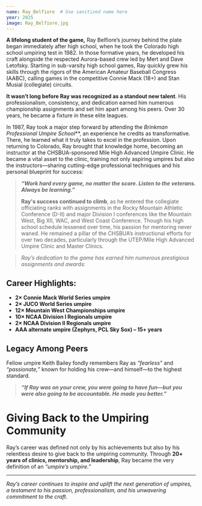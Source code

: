```yaml
---
name: Ray_Belfiore  # Use sanitized name here
year: 2025
image: Ray_Belfiore.jpg
---
```


**A lifelong student of the game,** Ray Belfiore’s journey behind the plate began immediately after high school, when he took the Colorado high school umpiring test in 1982. In those formative years, he developed his craft alongside the respected Aurora-based crew led by Mert and Dave Letofsky. Starting in sub-varsity high school games, Ray quickly grew his skills through the rigors of the American Amateur Baseball Congress (AABC), calling games in the competitive Connie Mack (18+) and Stan Musial (collegiate) circuits.

**It wasn’t long before Ray was recognized as a standout new talent**. His professionalism, consistency, and dedication earned him numerous championship assignments and set him apart among his peers. Over 30 years, he became a fixture in these elite leagues.

In 1987, Ray took a major step forward by attending the *Brinkman Professional Umpire School***, an experience he credits as transformative. There, he learned what it truly takes to excel in the profession. Upon returning to Colorado, Ray brought that knowledge home, becoming an instructor at the CHSBUA-sponsored Mile High Advanced Umpire Clinic. He became a vital asset to the clinic, training not only aspiring umpires but also the instructors—sharing cutting-edge professional techniques and his personal blueprint for success: 

>***“Work hard every game, no matter the score. Listen to the veterans. Always be learning.”***
>
>**Ray's success continued to climb**, as he entered the collegiate officiating ranks with assignments in the Rocky Mountain Athletic Conference (D-II) and major Division I conferences like the Mountain West, Big XII, WAC, and West Coast Conference. Though his high school schedule lessened over time, his passion for mentoring never waned. He remained a pillar of the CHSBUA’s instructional efforts for over two decades, particularly through the UTEP/Mile High Advanced Umpire Clinic and Master Clinics.

>*Ray’s dedication to the game has earned him numerous prestigious assignments and awards:*

## **Career Highlights:**

- **2× Connie Mack World Series umpire**
- **2× JUCO World Series umpire**
- **12× Mountain West Championships umpire**
- **10× NCAA Division I Regionals umpire**
- **2× NCAA Division II Regionals umpire**
- **AAA alternate umpire (Zephyrs, PCL Sky Sox) – 15+ years**

## **Legacy Among Peers**
Fellow umpire Keith Bailey fondly remembers Ray as *“fearless”* and *“passionate,”* known for holding his crew—and himself—to the highest standard.

> ***“If Ray was on your crew, you were going to have fun—but you were also going to be accountable. He made you better.”***

# **Giving Back to the Umpiring Community** #
Ray’s career was defined not only by his achievements but also by his relentless desire to give back to the umpiring community. Through **20+ years of clinics, mentorship, and leadership**, Ray became the very definition of an *“umpire’s umpire.”*

---

*Ray’s career continues to inspire and uplift the next generation of umpires, a testament to his passion, professionalism, and his unwavering commitment to the craft.*